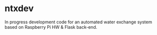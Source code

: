 # ntxdev
In progress development code for an automated water exchange system based on Raspberry Pi HW & Flask back-end.
